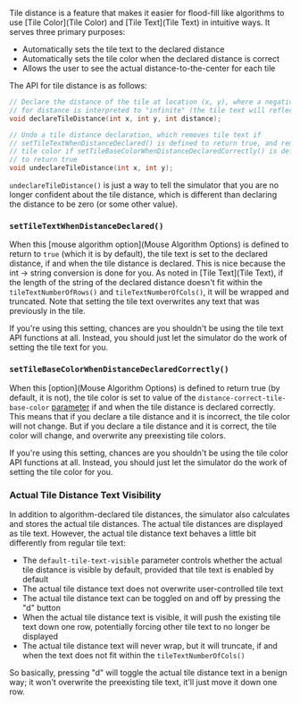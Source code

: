 Tile distance is a feature that makes it easier for flood-fill like algorithms
to use [Tile Color](Tile Color) and [Tile Text](Tile Text) in intuitive ways.
It serves three primary purposes:

- Automatically sets the tile text to the declared distance
- Automatically sets the tile color when the declared distance is correct
- Allows the user to see the actual distance-to-the-center for each tile

The API for tile distance is as follows:

```c++
// Declare the distance of the tile at location (x, y), where a negative value
// for distance is interpreted to "infinite" (the tile text will reflect this)
void declareTileDistance(int x, int y, int distance);

// Undo a tile distance declaration, which removes tile text if
// setTileTextWhenDistanceDeclared() is defined to return true, and removes
// tile color if setTileBaseColorWhenDistanceDeclaredCorrectly() is defined
// to return true
void undeclareTileDistance(int x, int y);
```

`undeclareTileDistance()` is just a way to tell the simulator that you are no
longer confident about the tile distance, which is different than declaring the
distance to be zero (or some other value).


### `setTileTextWhenDistanceDeclared()`

When this [mouse algorithm option](Mouse Algorithm Options) is defined to
return to `true` (which it is by default), the tile text is set to the declared
distance, if and when the tile distance is declared. This is nice because the
int -> string conversion is done for you. As noted in [Tile Text](Tile Text),
if the length of the string of the declared distance doesn't fit within the
`tileTextNumberOfRows()` and `tileTextNumberOfCols()`, it will be wrapped and
truncated. Note that setting the tile text overwrites any text that was
previously in the tile.

If you're using this setting, chances are you shouldn't be using the tile text
API functions at all. Instead, you should just let the simulator do the work of
setting the tile text for you.

### `setTileBaseColorWhenDistanceDeclaredCorrectly()`

When this [option](Mouse Algorithm Options) is defined to return true
(by default, it is not), the tile color is set to value of the
`distance-correct-tile-base-color` [parameter](Parameters) if and when the tile
distance is declared correctly. This means that if you declare a tile distance
and it is incorrect, the tile color will not change. But if you declare a tile
distance and it is correct, the tile color will change, and overwrite any
preexisting tile colors.

If you're using this setting, chances are you shouldn't be using the tile color
API functions at all. Instead, you should just let the simulator do the work of
setting the tile color for you.

### Actual Tile Distance Text Visibility

In addition to algorithm-declared tile distances, the simulator also calculates
and stores the actual tile distances. The actual tile distances are displayed
as tile text. However, the actual tile distance text behaves a little bit
differently from regular tile text:

- The `default-tile-text-visible` parameter controls whether the actual tile
  distance is visible by default, provided that tile text is enabled by
  default
- The actual tile distance text does not overwrite user-controlled tile text
- The actual tile distance text can be toggled on and off by pressing the "d" button
- When the actual tile distance text is visible, it will push the existing
  tile text down one row, potentially forcing other tile text to no longer be displayed
- The actual tile distance text will never wrap, but it will truncate, if and when
  the text does not fit within the `tileTextNumberOfCols()`

So basically, pressing "d" will toggle the actual tile distance text in a
benign way; it won't overwrite the preexisting tile text, it'll just move it
down one row.
